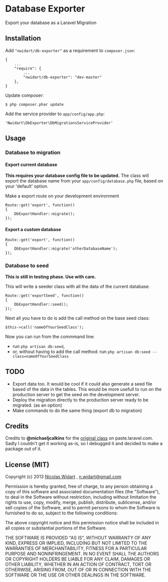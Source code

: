 # Database Exporter

Export your database as a Laravel Migration

## Installation

Add `"nwidart/db-exporter"` as a requirement to `composer.json`:

```
{
    ...
    "require": {
        ...
		"nwidart/db-exporter": "dev-master"
    },
}

```

Update composer:

```
$ php composer.phar update
```

Add the service provider to `app/config/app.php`:

```
'Nwidart\DbExporter\DbMigrationsServiceProvider'
```



## Usage

### Database to migration

#### Export current database
**This requires your database config file to be updated.** The class will export the database name from your `app/config/database.php` file, based on your 'default' option.


Make a export route on your development environment

```
Route::get('export', function()
{
    DbExportHandler::migrate();
});
```

#### Export a custom database

```
Route::get('export', function()
{
    DbExportHandler::migrate('otherDatabaseName');
});
```

### Database to seed

**This is still in testing phase. Use with care.**

This will write a seeder class with all the data of the current database.

```
Route::get('exportSeed', function()
{
    DbExportHandler::seed();
});
```
Next all you have to do is add the call method on the base seed class:
```
$this->call('nameOfYourSeedClass');
```

Now you can run from the commmand line:

* run `php artisan db:seed`,
* or, without having to add the call method: run `php artisan db:seed --class=nameOfYourSeedClass`



## TODO
* Export data too. It would be cool if it could also generate a seed file based of the data in the tables. This would be more usefull to run on the production server to get the seed on the development server.
* Deploy the migration directly to the production server ready to be migrated. (as an option)
* Make commands to do the same thing (export db to migration)




## Credits
Credits to **@michaeljcalkins** for the [original class](http://paste.laravel.com/1jdw#4) on paste.laravel.com. Sadly I couldn't get it working as-is, so I debugged it and decided to make a package out of it.

## License (MIT)

Copyright (c) 2013 [Nicolas Widart](http://www.nicolaswidart.com) , n.widart@gmail.com

Permission is hereby granted, free of charge, to any person obtaining a copy of this software and associated documentation files (the "Software"), to deal in the Software without restriction, including without limitation the rights to use, copy, modify, merge, publish, distribute, sublicense, and/or sell copies of the Software, and to permit persons to whom the Software is furnished to do so, subject to the following conditions:

The above copyright notice and this permission notice shall be included in all copies or substantial portions of the Software.

THE SOFTWARE IS PROVIDED "AS IS", WITHOUT WARRANTY OF ANY KIND, EXPRESS OR IMPLIED, INCLUDING BUT NOT LIMITED TO THE WARRANTIES OF MERCHANTABILITY, FITNESS FOR A PARTICULAR PURPOSE AND NONINFRINGEMENT. IN NO EVENT SHALL THE AUTHORS OR COPYRIGHT HOLDERS BE LIABLE FOR ANY CLAIM, DAMAGES OR OTHER LIABILITY, WHETHER IN AN ACTION OF CONTRACT, TORT OR OTHERWISE, ARISING FROM, OUT OF OR IN CONNECTION WITH THE SOFTWARE OR THE USE OR OTHER DEALINGS IN THE SOFTWARE.
